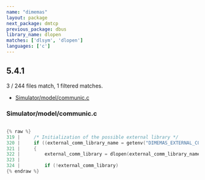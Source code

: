 ```yaml
---
name: "dimemas"
layout: package
next_package: dmtcp
previous_package: dbus
library_name: dlopen
matches: ['dlsym', 'dlopen']
languages: ['c']
---
```

## 5.4.1
3 / 244 files match, 1 filtered matches.

 - [Simulator/model/communic.c](#simulatormodelcommunicc)

### Simulator/model/communic.c

```c

{% raw %}
319 |     /* Initialization of the possible external library */
320 |     if ((external_comm_library_name = getenv("DIMEMAS_EXTERNAL_COMM_LIBRARY")) != NULL)
321 |     {
322 |         external_comm_library = dlopen(external_comm_library_name, RTLD_LAZY);
323 | 
324 |         if (!external_comm_library)
{% endraw %}

```